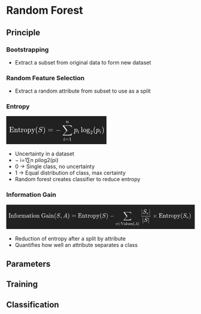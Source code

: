 # Random Forest

## Principle

### Bootstrapping
- Extract a subset from original data to form new dataset

### Random Feature Selection
- Extract a random attribute from subset to use as a split

### Entropy
![](./images/entropy.png)
- Uncertainty in a dataset
- − i=1∑n ​pi​log2​(pi​)
- 0 -> Single class, no uncertainty
- 1 -> Equal distribution of class, max certainty
- Random forest creates classifier to reduce entropy

### Information Gain
![](./images/information_gain.png)
- Reduction of entropy after a split by attribute
- Quantifies how well an attribute separates a class

## Parameters

## Training

## Classification
